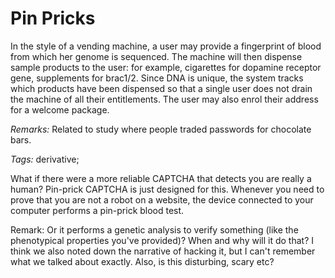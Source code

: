 # Pin Pricks

In the style of a vending machine, a user may provide a fingerprint of blood from which her genome is sequenced. The machine will then dispense sample products to the user: for example, cigarettes for dopamine receptor gene, supplements for brac1/2. Since DNA is unique, the system tracks which products have been dispensed so that a single user does not drain the machine of all their entitlements. The user may also enrol their address for a welcome package.

_Remarks:_ Related to study where people traded passwords for chocolate bars.

_Tags:_ derivative;



What if there were a more reliable CAPTCHA that detects you are really a human? Pin-prick CAPTCHA is just designed for this. Whenever you need to prove that you are not a robot on a website, the device connected to your computer performs a pin-prick blood test.

Remark: Or it performs a genetic analysis to verify something (like the phenotypical properties you've provided)? When and why will it do that? I think we also noted down the narrative of hacking it, but I can't remember what we talked about exactly. Also, is this disturbing, scary etc?

